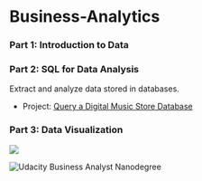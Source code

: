 # Business-Analytics

### Part 1: Introduction to Data

### Part 2: SQL for Data Analysis
Extract and analyze data stored in databases.

- Project: <a href="https://github.com/tonyhliao/Business-Analytics---SQL---Music-Store-Query/blob/main/SQL%20Project%20-%20Query%20a%20Digital%20Music%20Store%20Database.pdf">Query a Digital Music Store Database</a>

### Part 3: Data Visualization

<div class='tableauPlaceholder' id='viz1614377050125' style='position: relative'><noscript><a href='#'><img alt=' ' src='https:&#47;&#47;public.tableau.com&#47;static&#47;images&#47;Ar&#47;ArrivalDelaysbyMonth&#47;Sheet1&#47;1_rss.png' style='border: none' /></a></noscript><object class='tableauViz'  style='display:none;'><param name='host_url' value='https%3A%2F%2Fpublic.tableau.com%2F' /> <param name='embed_code_version' value='3' /> <param name='site_root' value='' /><param name='name' value='ArrivalDelaysbyMonth&#47;Sheet1' /><param name='tabs' value='no' /><param name='toolbar' value='yes' /><param name='static_image' value='https:&#47;&#47;public.tableau.com&#47;static&#47;images&#47;Ar&#47;ArrivalDelaysbyMonth&#47;Sheet1&#47;1.png' /> <param name='animate_transition' value='yes' /><param name='display_static_image' value='yes' /><param name='display_spinner' value='yes' /><param name='display_overlay' value='yes' /><param name='display_count' value='yes' /><param name='language' value='en' /></object></div>                <script type='text/javascript'>                    var divElement = document.getElementById('viz1614377050125');                    var vizElement = divElement.getElementsByTagName('object')[0];                    vizElement.style.width='100%';vizElement.style.height=(divElement.offsetWidth*0.75)+'px';                    var scriptElement = document.createElement('script');                    scriptElement.src = 'https://public.tableau.com/javascripts/api/viz_v1.js';                    vizElement.parentNode.insertBefore(scriptElement, vizElement);                </script>

![Udacity Business Analyst Nanodegree](https://github.com/tonyhliao/Business-Analytics-Nanodegree-Udacity/blob/main/certification.svg)
